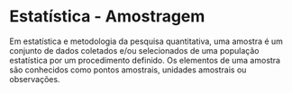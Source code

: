 # Estatística - Amostragem
Em estatística e metodologia da pesquisa quantitativa, uma amostra é um conjunto de dados coletados e/ou selecionados de uma população estatística por um procedimento definido. Os elementos de uma amostra são conhecidos como pontos amostrais, unidades amostrais ou observações.
